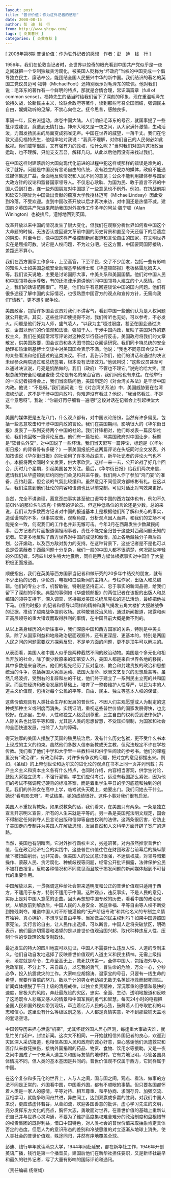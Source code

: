 ```yaml
---
layout: post
title: "普世价值：作为驻外记者的感想"
date: 2008-08-15
author: 彭　迪　钱　行
from: http://www.yhcqw.com/
tags: [ 炎黄春秋 ]
categories: [ 炎黄春秋 ]
---
```



[ 2008年第8期 普世价值：作为驻外记者的感想　作者：彭　迪　钱　行 ]


1956年，我们在伦敦当记者时，全世界以惊奇的眼光看到中国共产党似乎是一夜之间就把一个专制独裁贪污腐化，被美国人贬称为“坏政府”当权的中国变成一个倡导独立民主、廉洁奉公，能团结全国人民振兴中华的新中国。我们结识的著名的英国工党议员迈可·福特（MichaelFoot）还特别表示对毛泽东的钦佩。他对我们说：毛泽东的著作有一个鲜明的特点，那就是合情合理，常识满篇章（full 
of common 
sense）。福特先生的话当时给我们留下了深刻的印象，现在重温毛泽东论持久战，论新民主主义，论联合政府等著作，读到那些号召全国团结，强调民主自由，娓娓动听的见解，不禁心向往之。抚今思昔，感触良多。


事隔一年，反右派运动，席卷中国大陆。人们响应毛泽东的号召，就国事提了一些批评或建议，竟遭到无情打压。神州大地又是一夜之间，从大家满怀激情，生动活泼，力图发扬民主的局面变成鸦雀无声。中国在世界的威望，一落千丈。我们在伦敦又遇见福特先生，他坦率地对我说：“我真不理解，对你们自己的人民何必如此敌视。你们威望很高，又有强有力的政权，怕什么呢？”当时我们对国内这场政治运动，也不理解，只能支支吾吾，解释几句。从此以后他再没有来找过我们。


在中国这样封建落后的大国向现代化前进的过程中犯这样或那样的错误是难免的，改了就好。问题是中国没有言论自由的传统，没有独立的民办的媒体，政府不能通过媒体集思广益，全面地反映情况和人民不同的意见；公众不能利用媒体参与国家大政方针的议论和监督国家领导人。不仅忠心耿耿、为国为民、敢于直言不讳的中国人受到打击，连一些外国朋友对中国提了一些意见也不例外。例如，在抗战前期和延安时期曾为中国做出贡献的燕京大学教授林迈可（MichaelLindsay）因此受到冷落，不受欢迎。直到中国改革开放以后才再次来访，对中国还是热情不减。建国前夕英国共产党派来帮助我国对外宣传工作多年的阿兰·魏宁顿（Alan 
Winington）也被排斥，遗憾地回到英国。


改革开放以来中国的情况发生了很大变化，但我们在观察分析世界如何看中国这个大命题的时候，无法否认或回避文革前中国的历史背景和直至今天还留下的后遗症的阴影。时至今日，像中国这样严格控制新闻报道和言论自由的国家，在文明世界实在是屈指可数。说它是人权问题，不为过分吧。在这方面，中国要同国际接轨，差距还不算小。


我们在西方国家工作多年，上至高官，下至平民，交了不少朋友，包括一些有影响的知名人士如美国总统安全助理基辛格博士和《华盛顿邮报》老板格雷厄姆夫人等。我们谈天说地，主要是讨论国际大事，中美关系和美国国情。他们对中国人民和中国领导表示尊敬，有的还津津乐道讲他们同中国领导人建立的个人感情。总之，我们的话语范围很广。可是，他们似乎有意回避谈论中国的国内问题。他们有很多途径了解中国的实际情况，也很熟悉中国官方的观点和宣传方针，无需向我们“请教”，更不想引起争论。


美国政客，包括许多国会议员对我们不讲客气，看到中国一些他们认为是人权问题就公开批评。其实，这些批评即使提得不对，我们听听也无妨，可以参考，不必发火。问题是他们好为人师，盛气凌人，“以我为主”超过限度，甚至在国会通过决议，企图以他们的价值观和法律，强加于人，干涉中国内政，反映了美国对外的霸权主义。我们在美国常常写评论对这种反华行径进行反击。美国政府将我们的文章散发，供美国政要，国会议员和各大图书馆公众阅读研究。我们同卡特总统的安全助理布热津斯基博士交谈中对美国国会表示不满。他说：“我也不同意国会议员中的某些看法和他们通过的这类决议。不过，我告诉你们，他们的讲话和通过的决议未经参众两院通过和总统签署，根本没有法律效力。”他讽刺说：“这些议员甚至可以通过决议说，月亮是奶酪做的。我们（政府）不管也不理它。”说完哈哈大笑。里根总统的安全助理里查德·艾伦是有名的亲台官员，我们同他也有来往。在他举行的一次记者招待会上，我们当面质问他，美国制定的《对台湾关系法》是干涉中国内政。他说：“不是呀。”我们追问说：在《对台湾关系法》中，美国威胁要在台湾海峡动武，这不是干涉中国内政吗，你难道没有看过？他说，“我当然看过，不是这个意思呀”。我说：“你最好再仔细看一遍吧!”这段对话在记者会上引起哄堂大笑。


美国的媒体更是五花八门，什么观点都有，对中国议论纷纷，当然有许多偏见，包括一些恶意攻击和干涉中国内政的言论。我们在美国期间，影响很大的《华尔街日报》发表了一系列支持两个中国的社论。我们针锋相对，他们每发表一篇反华社论，我们也回敬一篇评论反击。他们有一篇社论，骂美国政府对中国让步，标题是“软骨头外交”，对中国说了一些坏话。我们当天赶写一篇评论，标题是《〈华尔街日报〉的背脊骨有多硬？》一家美国报纸把这两篇评论在头版同时全文发表，外加按语说《华尔街日报》的社论用了许多冷战语言，新华社记者的评论火气也不小，本报将两文同时全文发表，供大家欣赏。这样一来一去，公开论战了好几个回合，历时几个星期，引起美国各方关注。最后，《华尔街日报》给我们两次来信，邀请我们从华盛顿到纽约同他们会见和共进午餐。我们两人作了参加“鸿门宴”的准备，应约赴宴，但会谈的气氛比较缓和。虽然意见不同但双方都彬彬有礼。在这以后，我们注意到他们社论的内容和语调也比以前克制。可见对话比对骂效果更好。


当然，完全不讲道理，蓄意歪曲事实甚至破口谩骂中国的西方媒体也有，例如不久前CNN的那位名叫杰克·卡佛蒂的评论员。但这种低品位的言论还是少数。总的来说，我们认为多数西方记者对中国的报道基本上是根据他们所了解和关心的事实，造谣谩骂的不多。但事实取舍，观察角度，分析观点因人而异，和我们的立场不可能完全一致，何况我们的工作也并非无懈可击。今年3月在西藏发生少数藏民闹事，西方记者的片面报道偏袒闹事者，责任不能完全归咎于这些对西藏问题无知的记者。它更多地反映了西方世界对中国的成见和傲慢，加上各地藏独分子幕后策划，公开煽动，以及西方敌对势力的支持。在这种背景下，这些记者是不是也可以说是受蒙蔽者？西藏问题十分复杂，我们一般的中国人都不很清楚，何况那些年轻的外国记者。5月四川发生特大地震后，同样是西方媒体根据事实对中国作了大量积极正面报道。


顺便指出，我们在英美等西方国家当记者和做研究的20多年中结交的朋友，就有不少出色的记者，评论员，电视和口语新闻的主持人，专栏作家，出版人和总编辑。他们的专业才华，机智敏锐，特别是坚持正义、忠于事实的新闻品德，给我们留下了深刻的印象。典型的事例如《华盛顿邮报》的两位记者在该报的出版人和总编辑的领导支持下，深入调查，坚持揭发美国总统尼克松的违法活动，最终把他拉下马。《纽约时报》的记者和领导以同样的精神和勇气揭发五角大楼扩大侵越战争的证据，推动了越南战争提前收场。这种敢冒政治风险，通过新闻报道，揭露和纠正高层领导的重大错误而取得胜利的事情，在中国目前大概是做不到的。


从以上亲身经历的片断往事中，我们深感中国和西方国家的关系，特别是中美关系，除了从国家利益和地缘政治层面观察外，还有更深层、更基本的，特别是两国人民之间的问题需要双方探索反思，不是单方面的问题，更不是顶牛可以解决的。


从表面看，美国人和中国人似乎是两种截然不同的政治动物。美国是个多元化和相当开放的社会，除了很少数原来的印第安人外，美国人都是来自世界各地的移民，其中多数是来自欧洲。他们的祖先经历了反对皇权、教会和封建贵族的政治和思想统治的斗争，包括英国大宪章运动、法国大革命、欧洲文艺复兴的思想启蒙等。虽然几经波折，受到右的复辟和左的干扰，他们终于建立了一系列民主立宪的共和国家。而且在经济和政治发展的基础上，培育了一整套维护人性尊严，以民为本的人道主义价值观，包括对每个公民的平等、自由、民主、独立等基本人权的保证。


这些价值观具有人类社会生存和发展的普世性，不因人们主观愿望或人为制定的这种或那种主义或制度而消失。实践证明，重视这些普世价值的国家发展得快，也比较好。在那里，生命、人性和独立人格受到尊重，民主自由的权利受到法律保护，人际关系也比较平等和谐，尤其是人类的思想智慧，不受压抑限制，为国家和社会的全面快速发展，扫除了人为的障碍。


得天独厚的美国人摆脱了英国的殖民统治后，没有什么历史包袱，更不受什么书本上现成的主义的约束。虽然他们多数人信奉新教或天主教，但宪法规定不许在学校传教。我们看了他们中学和大学里一些教科书和供学生阅读的参考书。他们的课程里没有“政治课”，有政治科学，对许多有争议的问题，把对立的意见都摆出来。例如，《圣经》的上帝创世论和达尔文的进化论的观点在书本上同一页并列刊载；共产主义主义和资本主义各有什么特点，也同时介绍，内容相当客观，供学生讨论，鼓励大家独立思考，不强行灌输。学生们应付考试，远没有我国那么紧张，因为他们的考试不强调死记硬背的标准答案，而是着重学生平日的学习底蕴和独到的创见。我们的外孙女在高中上学，临考试头天晚上，她要出门。我们问她去干什么。她说“看电影去呀”。考试结果，她的成绩很好。这件小事对我们很有启发。


美国人不重视背教条。如果说教条的话，我们看来，在美国只有两条。一条是独立宣言开宗明义宣告，所有的人生来就是平等的。另一条是美国宪法明文规定，国会不得制定任何剥夺人民言论出版和信仰等自由权利的法律。这两条很厉害，它防止了美国走向专制并为美国人在解放思想，发展自然和人文科学方面开辟了宽广的道路。


当然，美国也有阴暗面。它对外推行霸权主义，劣迹昭著。对内虽然推崇普世价值，但在政治经济社会的实践中，这些普世价值往往在财团政客台前幕后的操纵蒙蔽下被扭曲削弱，远非完善。但美国人的公民意识很强，不迷信权威，对领导暗箱操作、蒙蔽人民、贪污腐化、种族歧视等问题，经常公开批评揭露，法律保护公民不被打击报复。反映各种情况和不同意见而且敢于揭发问题的新闻媒体起到不可替代的重要作用。


中国解放以来，一贯强调这种给社会带来透明度和公正的普世价值观只适用于西方，不适用于东方，特别不适用于中国。这种观点，违反事实，不是人民的意见，实际上是对中国人意愿的歪曲。回头再想想中国专政的历史，看看中国的政治现状，从解放前到解放后，中国人民的人身安全、家庭幸福、平等自由等人权不断受到摧残剥夺。难道中国人对不断被灌输的“无产阶级专政”和其他名义的专制主义情有独钟、真心拥护，不想享受自由平等、当家做主的民主权利吗？如果中国遵照国家宪法，实行言论自由，让人民作出选择，可以断言，中国人定将突破禁区，明确表示，他们最迫切需要和渴望的是以普世价值观治国兴邦，取代种种违反人性、压制个性的专政理论和专制政体。


最近发生的特大的四川地震可以见证，中国人不需要什么违反人性、人道的专制主义。他们自动自发地选择了反映普世价值观的人道主义和民主精神。无需上级指示，地震就是命令，生命至高无上，救死扶伤第一。全体中国人，包括海外华人、党政军民，不分上下，来自四方，以忘我的勇气，冒生命的危险，万众一心，分秒必争，投入抗震救灾的工作。大家响应胡锦涛、温家宝的号召，只要有一线生命的希望，就要作百倍的努力。数以千计的男女老幼被无数无名英雄抢救而起死回生。新闻媒体摆脱了平日上级的清规戒律，以独立负责精神，深沉厚重的感情和最快的速度，冒极大的风险，奔赴最危险的灾区，忠实、全面、生动、透明地报道和反映了这场既令人悲痛又感人的情景和中国军民的勇气和智慧。每天24小时的电视把全国人民和国外视众带到现场，牵连着亿万人民的心弦，鼓舞着人们夺取胜利的斗志和信心。这里没有什么等级区别之感，人人都是真情实意，听不到那些铺天盖地的套话空话。


中国领导历来担心泄露“机密”，尤其怀疑外国人居心叵测，每逢重大事故灾难，就急忙关门闭户，封锁新闻。这次大不相同，一开始就相信外国记者的良心，欢迎到灾区深入采访报道，也相信各国人民和政府的诚心好意，衷心感谢他们派遣救灾和医疗队来救死扶伤，接纳外国捐赠的药品、物资、食物、饮用水等援助。又是一夜之间中国成了一个充满人道主义和国际友情的地球村。它有力地证明，尽管各国具体情况不同，但人类的基本基因是共同的。普世价值观不仅属于西方，它同样属于中国。


在这个复杂和多元化的世界上，人与人之间，国与国之间，观点、看法、做事的方法不同是正常的。外国看中国，中国看外国，都有不顺眼的事情。但只要各国都怀着人类是一家人的感情，平等对待、相互尊重、和平协商、求同存异、加强交流、互相学习，就能争取同舟共进，异曲同工，达到双赢或多赢的胜局。对我们中国人来说，更应该虚怀若谷，从善如流，欢迎各国善意的批评，虚心学习先进的文明，充分发挥东方文化的亮点，胸怀大志，勇敢面对世界，在普世价值的基础上重新认识自己并与世界心灵沟通，不要为了维护高度集权难舍难分的政治制度和盘根错节的权贵集团的既得利益，借口中国特色，对人类社会的普世价值采取抽象肯定具体否定的态度。但愿人为的意识形态的差别和冷战思维的对立逐渐从地球上消失，使人类社会的普世价值观，殊途同归，井然有序地覆盖全球。


彭迪、钱行早年就读燕京大学，1944年同赴延安，都在新华社工作，1946年开创英语广播，钱行是第一个播音员。建国后他们在新华社担任要职，又是新华社最早和最久的驻外记者，写了大量有影响的国际评论和通讯。

（责任编辑 杨继绳）


